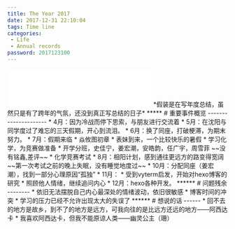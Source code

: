 ```yaml
---
title: The Year 2017
date: 2017-12-31 22:10:04
tags: Time line
categories: 
 - Life
 - Annual records
password: 2017123100
---
```

<iframe frameborder="no" border="0" marginwidth="0" marginheight="0" width=330 height=86 src="//music.163.com/outchain/player?type=2&id=506607859&auto=1&height=66"></iframe>
*假装是在写年度总结，虽然只是有了跨年的气氛，还没到真正写总结的日子*
*****
# 重要事件概览
---------------------
* 4月：因为冷战而停下思索，与朋友进行交流着
* 5月：在沈阳与同学度过了难忘的三天假期，开心到流泪。
* 6月：换了同座，打破梗滞，为期末努力。
* 7月：假期来临
    * 焱攸图初章
    * 表妹到来，一个比较快乐的暑假
    * 学习化学，为竞赛做准备
    * 开学分班，史佳宁，姜宏潮，安皓韵，任广宇，周雪菲 ~~没有铭鑫,差评~~
    * 化学竞赛考试
* 8月：相阳计划，感到通往更远方的路变得宽阔 ~~第一次考试之前的晚上失眠，没有睡觉地度过~~
* 10月：分配同座（姜宏潮），找到一部分心理原因“孤独”
* 11月：
    * 受到vyterm启发，开始对hexo博客的研究
    * 照顾他人情绪，继续追问内心
* 12月：hexo各种开发。
******
# 问题残余
--------
* 依旧无法摆脱自己内心最深处的情绪波动，依旧很敏感
* 博客时间的冲突
* 学习的压力已经不允许出现太大的失误了
******
# 想说的话
------
* 回不去的地方是故乡，到不了的地方是远方，可我向往的是比远方还远的地方——阿西达卡
* 我喜欢阿西达卡，但我不能原谅人类——幽灵公主（珊）